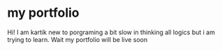 # my portfolio

Hi! I am kartik new to porgraming a bit slow in thinking all logics but i am trying to learn. Wait my portfolio will be live soon 